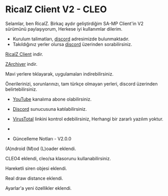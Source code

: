 # RicalZ Client V2 - CLEO
Selamlar, ben RicalZ.
Birkaç aydır geliştirdiğim SA-MP Client'in V2 sürümünü paylaşıyorum, Herkese iyi kullanımlar dilerim.


- Kurulum talimatları, [discord](https://discord.gg/m9tSxKsuqM) adresimizde bulunmaktadır.
- Takıldığınız yerler olursa [discord](https://discord.gg/m9tSxKsuqM) üzerinden sorabilirsiniz.

[RicalZ Client](https://github.com/RicalZ/RicalZ-Client/raw/main/RicalZ%20Client%20V2.apk) indir.

[ZArchiver](https://play.google.com/store/apps/details?id=ru.zdevs.zarchiver) indir.

Mavi yerlere tıklayarak, uygulamaları indirebilirsiniz.

Önerilerinizi, sorunlarınızı, tam türkçe olmayan yerleri, discord üzerinden belirtebilirsiniz.

- [YouTube](https://youtube.com/channel/UC-KFBvoXSW9f5Q5kM24iDqw) kanalıma abone olabilirsiniz.

- [Discord](https://discord.gg/m9tSxKsuqM) sunucusuna katılabilirsiniz.

- [VirusTotal](https://www.virustotal.com/gui/file/071096d95722cb953ea311311346eab6f0911565567d438f60d399f21e30fefd) linkini kontrol edebilirsiniz, Herhangi bir zararlı yazılım yoktur.
- 
- Güncelleme Notları - V2.0.0

(A)ndroid (M)od (L)oader eklendi.

CLEO4 eklendi, cleo/sa klasorunu kullanabilirsiniz.

Hareketli siren objesi eklendi.

Real draw distance eklendi.

Ayarlar'a yeni özellikler eklendi.

